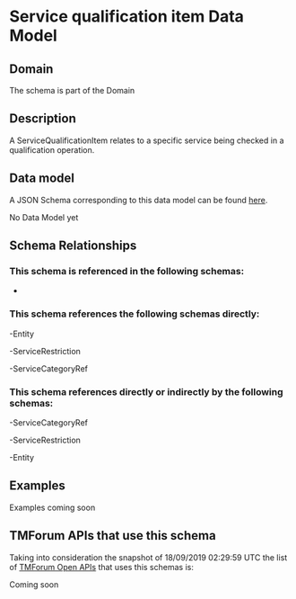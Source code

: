 # Service qualification item Data Model

## Domain

The  schema is part of the  Domain

## Description

A ServiceQualificationItem relates to a specific service being checked in a qualification operation.

## Data model

A JSON Schema corresponding to this data model can be found
[here](https://github.com/tmforum-rand/schemas/blob/master/Service/ServiceQualificationItem.schema.json).

No Data Model yet

## Schema Relationships

### This schema is referenced in the following schemas:

-

### This schema references the following schemas directly:

-Entity

-ServiceRestriction

-ServiceCategoryRef

### This schema references directly or indirectly by the following schemas:

-ServiceCategoryRef

-ServiceRestriction

-Entity



## Examples

Examples coming soon

## TMForum APIs that use this schema

Taking into consideration the snapshot of 18/09/2019 02:29:59 UTC the list of [TMForum Open APIs](https://www.tmforum.org/open-apis/) that uses this schemas is:

Coming soon